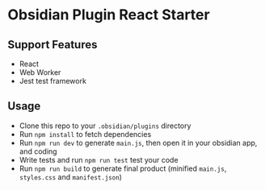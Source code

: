 # Obsidian Plugin React Starter

## Support Features
+ React
+ Web Worker
+ Jest test framework

## Usage
+ Clone this repo to your `.obsidian/plugins` directory
+ Run `npm install` to fetch dependencies
+ Run `npm run dev` to generate `main.js`, then open it in your obsidian app, and coding
+ Write tests and run `npm run test` test your code
+ Run `npm run build` to generate final product (minified `main.js`, `styles.css` and `manifest.json`)
